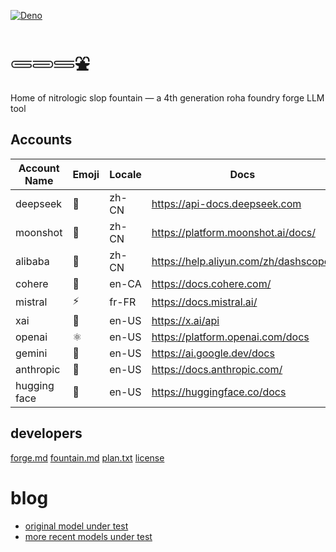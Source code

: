 [![Deno](https://img.shields.io/badge/deno-2.4.2-black?logo=deno)](https://deno.land/)

# 𓄵𓄳𓄷⛲

Home of nitrologic slop fountain — a 4th generation roha foundry forge LLM tool

## Accounts

| Account Name | Emoji | Locale | Docs                                | API      |
|--------------|-------|--------|-------------------------------------|----------|
| deepseek     | 🐋    | zh-CN  | https://api-docs.deepseek.com       | DeepSeek |
| moonshot     | 🎯    | zh-CN  | https://platform.moonshot.ai/docs/  | OpenAI   |
| alibaba      | 🐉    | zh-CN  | https://help.aliyun.com/zh/dashscope/ | OpenAI   |
| cohere       | 🧩    | en-CA  | https://docs.cohere.com/            | Cohere   |
| mistral      | ⚡️    | fr-FR  | https://docs.mistral.ai/            | OpenAI   |
| xai          | 🚀    | en-US  | https://x.ai/api                    | OpenAI   |
| openai       | ⚛     | en-US  | https://platform.openai.com/docs    | OpenAI   |
| gemini       | 🌟    | en-US  | https://ai.google.dev/docs          | Google   |
| anthropic    | 🤖    | en-US  | https://docs.anthropic.com/         | Anthropic |
| hugging face | 🤗    | en-US  | https://huggingface.co/docs         | OpenAI    |

## developers

[forge.md](roha/forge.md)
[fountain.md](roha/fountain.md)
[plan.txt](plan.txt)
[license](LICENSE)

# blog

* [original model under test](https://github.com/nitrologic/forge/blob/main/blog.md)
* [more recent models under test](blog.md)

